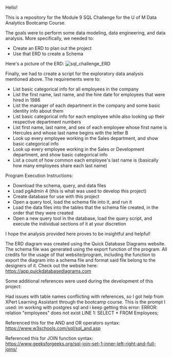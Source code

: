 Hello!

This is a repository for the Module 9 SQL Challenge for the U of M Data Analytics Bootcamp Course.

The goals were to perform some data modeling, data engineering, and data analysis. More specifically, we needed to:

  - Create an ERD to plan out the project
  - Use that ERD to create a Schema

Here's a picture of the ERD:
![sql_challenge_ERD](https://github.com/user-attachments/assets/c7173706-ce61-410a-9f88-99d620230247)


Finally, we had to create a script for the exploratory data analysis mentioned above. The requirements were to:

  - List basic categorical info for all employees in the company
  - List the first name, last name, and the hire date for employees that were hired in 1986
  - List the manager of each department in the company and some basic identity info about them
  - List basic categorical info for each employee while also looking up their respective department numbers
  - List first name, last name, and sex of each employee whose first name is Hercules and whose last name begins with the letter B
  - Look up every employee working in the Sales department, and show basic categorical info
  - Look up every employee working in the Sales or Development department, and show basic categorical info
  - List a count of how common each employee's last name is (basically how many employees share each last name)



Program Execution Instructions:

  - Download the schema, query, and data files
  - Load pgAdmin 4 (this is what was used to develop this project)
  - Create database for use with this project
  - Open a query tool, load the schema file into it, and run it
  - Load the data files into the tables that the schema file created, in the order that they were created
  - Open a new query tool in the database, load the query script, and execute the individual sections of it at your discretion



I hope the analysis provided here proves to be insightful and helpful!



The ERD diagram was created using the Quick Database Diagrams website. The schema file was generated using the export function of the program. All credits for the usage of that website/program, including the function to export the diagram into a schema file and format said file belong to the designers of it. Check out the website here: https://app.quickdatabasediagrams.com



Some additional references were used during the development of this project:

Had issues with table names conflicting with references, so I got help from XPert Learning Assistant through the bootcamp course. This is the prompt I used:
im working with postgres sql and i keep getting this error: ERROR: relation "employees" does not exist LINE 1: SELECT * FROM Employees;

Referenced this for the AND and OR operators syntax:
https://www.w3schools.com/sql/sql_and.asp

Referenced this for JOIN function syntax:
https://www.geeksforgeeks.org/sql-join-set-1-inner-left-right-and-full-joins/
